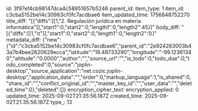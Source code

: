 id: 3f97ef4cb98147dca4c58951657b5246
parent_id: 
item_type: 1
item_id: c3cba5152be14c30983cf0fc7acdbae6
item_updated_time: 1756848752270
title_diff: "[{\"diffs\":[[1,\"2. Regulación jurídica en materia informática\"]],\"start1\":0,\"start2\":0,\"length1\":0,\"length2\":45}]"
body_diff: "[{\"diffs\":[[1,\"\\t\"]],\"start1\":0,\"start2\":0,\"length1\":0,\"length2\":1}]"
metadata_diff: {"new":{"id":"c3cba5152be14c30983cf0fc7acdbae6","parent_id":"2e924263003b43a7b4bee2620629ecca","latitude":"19.48733290","longitude":"-99.12361340","altitude":"0.0000","author":"","source_url":"","is_todo":0,"todo_due":0,"todo_completed":0,"source":"joplin-desktop","source_application":"net.cozic.joplin-desktop","application_data":"","order":0,"markup_language":1,"is_shared":0,"share_id":"","conflict_original_id":"","master_key_id":"","user_data":"","deleted_time":0},"deleted":[]}
encryption_cipher_text: 
encryption_applied: 0
updated_time: 2025-09-02T21:35:56.187Z
created_time: 2025-09-02T21:35:56.187Z
type_: 13